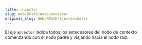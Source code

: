 ```yaml
---
title: ancestor
slug: Web/XPath/Axes/ancestor
original_slug: Web/XPath/Ejes/ancestor
---
```


El eje `ancestor` indica todos los antecesores del nodo de contexto comenzando con el nodo padre y viajando hacia el nodo raiz.
